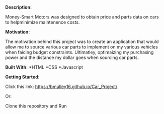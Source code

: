 **Description:**

Money-Smart Motors was designed to obtain price and parts data on cars to helpminimize maintenence costs. 


**Motivation:**

The motivation behind this project was to create an application that would allow me to source various car parts to implement on my various vehicles when faicing budget constraints. Ultimatley, optimaizing my purchasing power and the distance my dollar goes when sourcing car parts.

**Built With:**
*HTML
*CSS
*Javascript

**Getting Started:**

Click this link: https://bmulley16.github.io/Car_Project/

Or:

Clone this repository and Run






